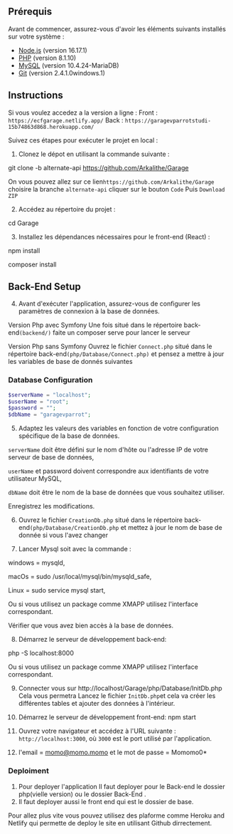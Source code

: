 
## Prérequis

Avant de commencer, assurez-vous d'avoir les éléments suivants installés sur votre système :

- [Node.js](https://nodejs.org) (version 16.17.1)
- [PHP](https://php.net) (version 8.1.10)
- [MySQL](https://mysql.com) (version 10.4.24-MariaDB) 
- [Git](https://git-scm.com) (version 2.4.1.0windows.1)

## Instructions
Si vous voulez accedez a la version a ligne :
Front : `https://ecfgarage.netlify.app/`
Back : `https://garagevparrotstudi-15b74863d868.herokuapp.com/`

Suivez ces étapes pour exécuter le projet en local :

1. Clonez le dépot en utilisant la commande suivante :

git clone -b alternate-api https://github.com/Arkalithe/Garage

On vous pouvez allez sur ce lien`https://github.com/Arkalithe/Garage` choisire la branche `alternate-api` cliquer sur le bouton `Code`
Puis  `Download ZIP`

2. Accédez au répertoire du projet :

cd Garage

3. Installez les dépendances nécessaires pour le front-end (React) :

npm install

composer install

## Back-End Setup

4. Avant d'exécuter l'application, assurez-vous de configurer les paramètres de connexion à la base de données. 

Version Php avec Symfony
Une fois situé dans le répertoire back-end`(backend/)`  faite un composer serve pour lancer le serveur

Version Php sans Symfony
Ouvrez le fichier `Connect.php` situé dans le répertoire back-end`(php/Database/Connect.php)` et pensez a mettre à jour les variables de base de donnés suivantes 

### Database Configuration

```php
$serverName = "localhost"; 
$userName = "root";
$password = "";
$dbName = "garagevparrot";
```
5. Adaptez les valeurs des variables en fonction de votre configuration spécifique de la base de données. 

`serverName` doit être défini sur le nom d'hôte ou l'adresse IP de votre serveur de base de données, 

`userName` et password doivent correspondre aux identifiants de votre utilisateur MySQL,  

`dbName` doit être le nom de la base de données que vous souhaitez utiliser.

Enregistrez les modifications.

6. Ouvrez le fichier `CreationDb.php` situé dans le répertoire back-end`(php/Database/CreationDb.php` et mettez à jour le nom de base de donnée si vous l'avez changer

7. Lancer Mysql soit avec la commande :

windows = mysqld,

macOs = sudo /usr/local/mysql/bin/mysqld_safe,

Linux = sudo service mysql start,

Ou si vous utilisez un package comme XMAPP utilisez l'interface correspondant.

Vérifier que vous avez bien accès à la base de données.

8. Démarrez le serveur de développement back-end:

php -S localhost:8000

Ou si vous utilisez un package comme XMAPP utilisez l'interface correspondant.

9. Connecter vous sur http://localhost/Garage/php/Database/InitDb.php Cela vous permetra Lancez le fichier `InitDb.php`et  cela va créer les différentes tables et ajouter des données à l'intérieur. 

11. Démarrez le serveur de développement front-end:
npm start

11. Ouvrez votre navigateur et accédez à l'URL suivante : `http://localhost:3000`, où `3000` est le port utilisé par l'application.

12. l'email = momo@momo.momo et le mot de passe = Momomo0*

### Deploiment

1. Pour deployer l'application Il faut deployer pour le Back-end le dossier php(vielle version) ou le dossier Back-End .
2. Il faut deployer aussi le front end qui est le dossier de base.

Pour allez plus vite vous pouvez utilisez des plaforme comme Heroku and Netlify qui permette de deploy le site en utilisant Github dirrectement.

